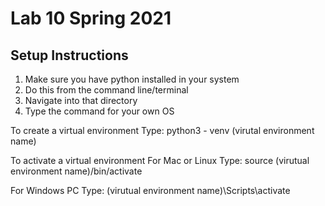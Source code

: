 <h1>Lab 10 Spring 2021</h1>

<h2>Setup Instructions</h2>

<p>

<ol>
<li>Make sure you have python installed in your system</li>
<li>Do this from the command line/terminal</li>
<li>Navigate into that directory</li>
<li>Type the command for your own OS</li>
</ol>

To create a virtual environment
Type: python3 - venv (virutal environment name)

To activate a virtual environment
For Mac or Linux
Type: source (virutual environment name)/bin/activate

For Windows PC
Type: (virutual environment name)\Scripts\activate

</p>